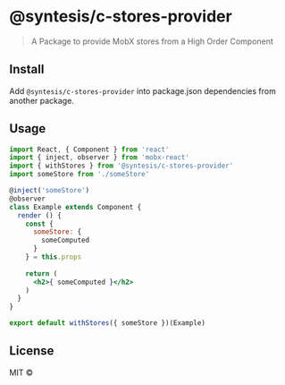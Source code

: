# @syntesis/c-stores-provider

> A Package to provide MobX stores from a High Order Component

## Install
Add `@syntesis/c-stores-provider` into package.json dependencies from another package.

## Usage

```jsx
import React, { Component } from 'react'
import { inject, observer } from 'mobx-react'
import { withStores } from '@syntesis/c-stores-provider'
import someStore from './someStore'

@inject('someStore')
@observer
class Example extends Component {
  render () {
    const {
      someStore: {
        someComputed
      }
    } = this.props
    
    return (
      <h2>{ someComputed }</h2>
    )
  }
}

export default withStores({ someStore })(Example)
```

## License

MIT © [](https://github.com/)
